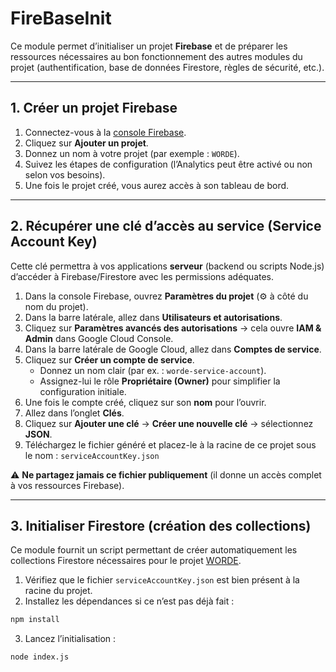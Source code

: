 # FireBaseInit

Ce module permet d’initialiser un projet **Firebase** et de préparer les ressources nécessaires au bon fonctionnement des autres modules du projet (authentification, base de données Firestore, règles de sécurité, etc.).

---

## 1. Créer un projet Firebase

1. Connectez-vous à la [console Firebase](https://console.firebase.google.com/).  
2. Cliquez sur **Ajouter un projet**.  
3. Donnez un nom à votre projet (par exemple : `WORDE`).  
4. Suivez les étapes de configuration (l’Analytics peut être activé ou non selon vos besoins).  
5. Une fois le projet créé, vous aurez accès à son tableau de bord.  

---

## 2. Récupérer une clé d’accès au service (Service Account Key)

Cette clé permettra à vos applications **serveur** (backend ou scripts Node.js) d’accéder à Firebase/Firestore avec les permissions adéquates.

1. Dans la console Firebase, ouvrez **Paramètres du projet** (⚙️ à côté du nom du projet).  
2. Dans la barre latérale, allez dans **Utilisateurs et autorisations**.  
3. Cliquez sur **Paramètres avancés des autorisations** → cela ouvre **IAM & Admin** dans Google Cloud Console.  
4. Dans la barre latérale de Google Cloud, allez dans **Comptes de service**.  
5. Cliquez sur **Créer un compte de service**.  
   - Donnez un nom clair (par ex. : `worde-service-account`).  
   - Assignez-lui le rôle **Propriétaire (Owner)** pour simplifier la configuration initiale.  
6. Une fois le compte créé, cliquez sur son **nom** pour l’ouvrir.  
7. Allez dans l’onglet **Clés**.  
8. Cliquez sur **Ajouter une clé** → **Créer une nouvelle clé** → sélectionnez **JSON**.  
9. Téléchargez le fichier généré et placez-le à la racine de ce projet sous le nom : ```serviceAccountKey.json```

⚠️ **Ne partagez jamais ce fichier publiquement** (il donne un accès complet à vos ressources Firebase).  

---

## 3. Initialiser Firestore (création des collections)

Ce module fournit un script permettant de créer automatiquement les collections Firestore nécessaires pour le projet [WORDE](https://github.com/BUT-INFO-UPEC/SAE5-A-25-01-WORDE).

1. Vérifiez que le fichier `serviceAccountKey.json` est bien présent à la racine du projet.  
2. Installez les dépendances si ce n’est pas déjà fait :  
```bash
npm install
```
3. Lancez l’initialisation :
```bash
node index.js
```